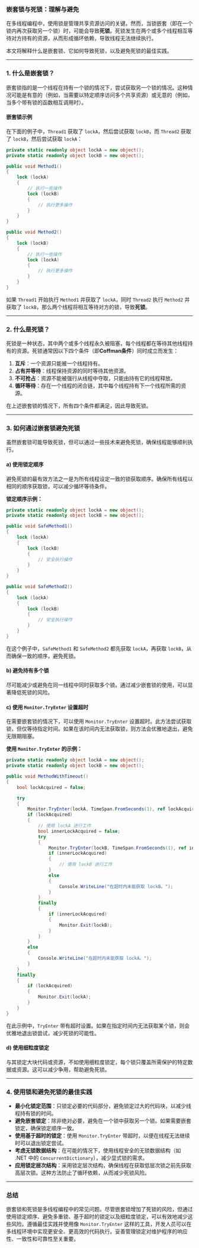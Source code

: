 ### 嵌套锁与死锁：理解与避免

在多线程编程中，使用锁是管理共享资源访问的关键。然而，当锁嵌套（即在一个锁内再次获取另一个锁）时，可能会导致**死锁**。死锁发生在两个或多个线程相互等待对方持有的资源，从而形成循环依赖，导致线程无法继续执行。

本文将解释什么是嵌套锁、它如何导致死锁，以及避免死锁的最佳实践。

---

### 1. 什么是嵌套锁？

嵌套锁指的是一个线程在持有一个锁的情况下，尝试获取另一个锁的情况。这种情况可能是有意的（例如，当需要以特定顺序访问多个共享资源）或无意的（例如，当多个带有锁的函数相互调用时）。

#### 嵌套锁示例

在下面的例子中，`Thread1` 获取了 `lockA`，然后尝试获取 `lockB`，而 `Thread2` 获取了 `lockB`，然后尝试获取 `lockA`：

```csharp
private static readonly object lockA = new object();
private static readonly object lockB = new object();

public void Method1()
{
    lock (lockA)
    {
        // 执行一些操作
        lock (lockB)
        {
            // 执行更多操作
        }
    }
}

public void Method2()
{
    lock (lockB)
    {
        // 执行一些操作
        lock (lockA)
        {
            // 执行更多操作
        }
    }
}
```

如果 `Thread1` 开始执行 `Method1` 并获取了 `lockA`，同时 `Thread2` 执行 `Method2` 并获取了 `lockB`，那么两个线程将相互等待对方的锁，导致**死锁**。

---

### 2. 什么是死锁？

死锁是一种状态，其中两个或多个线程永久被阻塞，每个线程都在等待其他线程持有的资源。死锁通常因以下四个条件（即**Coffman条件**）同时成立而发生：

1. **互斥**：一个资源只能被一个线程持有。
2. **占有并等待**：线程保持资源的同时等待其他资源。
3. **不可抢占**：资源不能被强行从线程中夺取，只能由持有它的线程释放。
4. **循环等待**：存在一个线程的闭合链，其中每个线程持有下一个线程所需的资源。

在上述嵌套锁的情况下，所有四个条件都满足，因此导致死锁。

---

### 3. 如何通过嵌套锁避免死锁

虽然嵌套锁可能导致死锁，但可以通过一些技术来避免死锁，确保线程能够顺利执行。

#### a) 使用锁定顺序

避免死锁的最有效方法之一是为所有线程设定一致的锁获取顺序。确保所有线程以相同的顺序获取锁，可以减少循环等待条件。

**锁定顺序示例：**

```csharp
private static readonly object lockA = new object();
private static readonly object lockB = new object();

public void SafeMethod1()
{
    lock (lockA)
    {
        lock (lockB)
        {
            // 安全执行操作
        }
    }
}

public void SafeMethod2()
{
    lock (lockA)
    {
        lock (lockB)
        {
            // 安全执行操作
        }
    }
}
```

在这个例子中，`SafeMethod1` 和 `SafeMethod2` 都先获取 `lockA`，再获取 `lockB`，从而确保一致的顺序，避免死锁。

#### b) 避免持有多个锁

尽可能减少或避免在同一线程中同时获取多个锁。通过减少嵌套锁的使用，可以显著降低死锁的风险。

#### c) 使用 `Monitor.TryEnter` 设置超时

在需要嵌套锁的情况下，可以使用 `Monitor.TryEnter` 设置超时。此方法尝试获取锁，但仅等待指定时间。如果在该时间内无法获取锁，则方法会优雅地退出，避免无限期阻塞。

**使用 `Monitor.TryEnter` 的示例：**

```csharp
private static readonly object lockA = new object();
private static readonly object lockB = new object();

public void MethodWithTimeout()
{
    bool lockAcquired = false;

    try
    {
        Monitor.TryEnter(lockA, TimeSpan.FromSeconds(1), ref lockAcquired);
        if (lockAcquired)
        {
            // 使用 lockA 进行工作
            bool innerLockAcquired = false;
            try
            {
                Monitor.TryEnter(lockB, TimeSpan.FromSeconds(1), ref innerLockAcquired);
                if (innerLockAcquired)
                {
                    // 使用 lockB 进行工作
                }
                else
                {
                    Console.WriteLine("在超时内未能获取 lockB。");
                }
            }
            finally
            {
                if (innerLockAcquired)
                {
                    Monitor.Exit(lockB);
                }
            }
        }
        else
        {
            Console.WriteLine("在超时内未能获取 lockA。");
        }
    }
    finally
    {
        if (lockAcquired)
        {
            Monitor.Exit(lockA);
        }
    }
}
```

在此示例中，`TryEnter` 带有超时设置。如果在指定时间内无法获取某个锁，则会优雅地退出锁尝试，减少死锁的可能性。

#### d) 使用细粒度锁定

与其锁定大块代码或资源，不如使用细粒度锁定，每个锁只覆盖所需保护的特定数据或资源。这可以减少争用，帮助避免死锁。

---

### 4. 使用锁和避免死锁的最佳实践

- **最小化锁定范围**：只锁定必要的代码部分，避免锁定过大的代码块，以减少线程持有锁的时间。
- **避免嵌套锁定**：除非绝对必要，避免在一个锁中获取另一个锁。如果需要嵌套锁定，确保锁定顺序一致。
- **使用基于超时的锁定**：使用 `Monitor.TryEnter` 带超时，以便在线程无法继续时可以退出锁定尝试。
- **考虑无锁数据结构**：在可能的情况下，使用线程安全的无锁数据结构（如 .NET 中的 `ConcurrentDictionary`），减少显式锁的需求。
- **应用锁定层次结构**：采用锁定层次结构，确保线程在获取低层次锁之前先获取高层次锁。这种方法防止了循环依赖，从而减少死锁风险。

---

### 总结

嵌套锁和死锁是多线程编程中的常见问题。尽管嵌套锁增加了死锁的风险，但通过使用锁定顺序、避免多重锁、基于超时的锁定以及细粒度锁定，可以有效地减少这些风险。遵循最佳实践并使用像 `Monitor.TryEnter` 这样的工具，开发人员可以在多线程环境中实现更安全、更高效的代码执行。妥善管理锁定对维护程序的响应性、一致性和可靠性至关重要。
